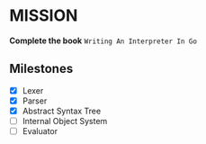 # MISSION

**Complete the book** `Writing An Interpreter In Go`

## Milestones

- [x] Lexer
- [x] Parser
- [x] Abstract Syntax Tree
- [ ] Internal Object System
- [ ] Evaluator
